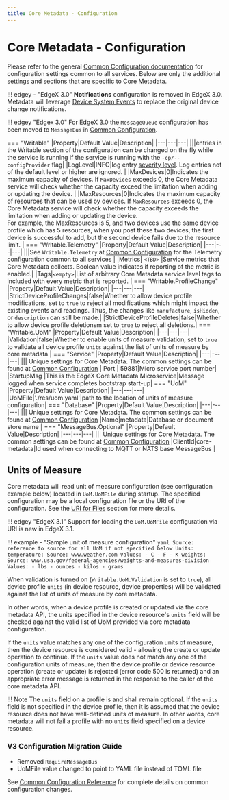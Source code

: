 ```yaml
---
title: Core Metadata - Configuration
---
```


# Core Metadata - Configuration

Please refer to the general [Common Configuration documentation](../../configuration/CommonConfiguration.md) for configuration settings common to all services.
Below are only the additional settings and sections that are specific to Core Metadata.

!!! edgey - "EdgeX 3.0"
    **Notifications** configuration is removed in EdgeX 3.0. Metadata will leverage [Device System Events](details/DeviceSystemEvents.md) to replace the original device change notifications.

!!! edgey "Edgex 3.0"
    For EdgeX 3.0 the `MessageQueue` configuration has been moved to `MessageBus` in [Common Configuration](../../../configuration/CommonConfiguration/#configuration-properties).

=== "Writable"
|Property|Default Value|Description|
|---|---|---|
|||entries in the Writable section of the configuration can be changed on the fly while the service is running if the service is running with the `-cp/--configProvider` flag|
|LogLevel|INFO|log entry [severity level](https://en.wikipedia.org/wiki/Syslog#Severity_level).  Log entries not of the default level or higher are ignored. |
|MaxDevices|0|Indicates the maximum capacity of devices. If `MaxDevices` exceeds 0, the Core Metadata service will check whether the capacity exceed the limitation when adding or updating the device. |
|MaxResources|0|Indicates the maximum capacity of resources that can be used by devices. If `MaxResources` exceeds 0, the Core Metadata service will check whether the capacity exceeds the limitation when adding or updating the device.<br/> For example, the MaxResources is 5, and two devices use the same device profile which has 5 resources, when you post these two devices, the first device is successful to add, but the second device fails due to the resource limit. |
=== "Writable.Telemetry"
|Property|Default Value|Description|
|---|---|---|
|||See `Writable.Telemetry` at [Common Configuration](../../../configuration/CommonConfiguration/#configuration-properties) for the Telemetry configuration common to all services |
|Metrics| `<TBD>` |Service metrics that Core Metadata collects. Boolean value indicates if reporting of the metric is enabled.|
|Tags|`<empty>`|List of arbitrary Core Metadata service level tags to included with every metric that is reported. |
=== "Writable.ProfileChange"
|Property|Default Value|Description|
|---|---|---|
|StrictDeviceProfileChanges|false|Whether to allow device profile modifications, set to `true` to reject all modifications which might impact the existing events and readings. Thus, the changes like `manufacture`, `isHidden`, or `description` can still be made.|
|StrictDeviceProfileDeletes|false|Whether to allow device profile deletionsm set to `true` to reject all deletions.|
=== "Writable.UoM"
|Property|Default Value|Description|
|---|---|---|
|Validation|false|Whether to enable units of measure validation, set to `true` to validate all device profile `units` against the list of units of measure by core metadata.|
=== "Service"
|Property|Default Value|Description|
|---|---|---|
||| Unique settings for Core Metadata. The common settings can be found at [Common Configuration](../../../configuration/CommonConfiguration/#configuration-properties)
| Port | 59881|Micro service port number|
|StartupMsg |This is the EdgeX Core Metadata Microservice|Message logged when service completes bootstrap start-up|
=== "UoM"
|Property|Default Value|Description|
|---|---|---|
|UoMFile|'./res/uom.yaml'|path to the location of units of measure configuration|
=== "Database"
|Property|Default Value|Description|
|---|---|---|
||| Unique settings for Core Metadata. The common settings can be found at [Common Configuration](../../../configuration/CommonConfiguration/#configuration-properties)
|Name|metadata|Database or document store name |
=== "MessageBus.Optional"
|Property|Default Value|Description|
|---|---|---|
||| Unique settings for Core Metadata. The common settings can be found at [Common Configuration](../../../configuration/CommonConfiguration/#configuration-properties)
|ClientId|core-metadata|Id used when connecting to MQTT or NATS base MessageBus |

## Units of Measure

Core metadata will read unit of measure configuration (see configuration example below) located in `UoM.UoMFile` during startup.
The specified configuration may be a local configuration file or the URI of the configuration. See the [URI for Files](../../general/index.md#uri-for-files) section for more details.

!!! edgey "EdgeX 3.1"
    Support for loading the `UoM.UoMFile` configuration via URI is new in EdgeX 3.1. 

!!! example - "Sample unit of measure configuration"
    ```yaml
    Source: reference to source for all UoM if not specified below
    Units:
      temperature:
        Source: www.weather.com
        Values:
          - C
          - F
          - K
      weights:
        Source: www.usa.gov/federal-agencies/weights-and-measures-division
        Values:
          - lbs
          - ounces
          - kilos
          - grams
    ```

When validation is turned on (`Writable.UoM.Validation` is set to `true`),
all device profile `units` (in device resource, device properties) will be validated against the list of units of measure by core metadata.

In other words, when a device profile is created or updated via the core metadata API, the units specified in the device resource's `units` field
will be checked against the valid list of UoM provided via core metadata configuration.

If the `units` value matches any one of the configuration units of measure, then the device resource is considered valid - allowing the create or update operation to continue.
If the `units` value does not match any one of the configuration units of measure, then the device profile or device resource operation (create or update) is rejected (error code 500 is returned) and an appropriate error message is returned in the response to the caller of the core metadata API.

!!! Note
    The `units` field on a profile is and shall remain optional.  If the `units` field is not specified in the device profile, then it is assumed that the device resource does not have well-defined units of measure.  In other words, core metadata will not fail a profile with no `units` field specified on a device resource.

### V3 Configuration Migration Guide
- Removed `RequireMessageBus`
- UoMFile value changed to point to YAML file instead of TOML file

See [Common Configuration Reference](../../../configuration/V3MigrationCommonConfig/) for complete details on common configuration changes.